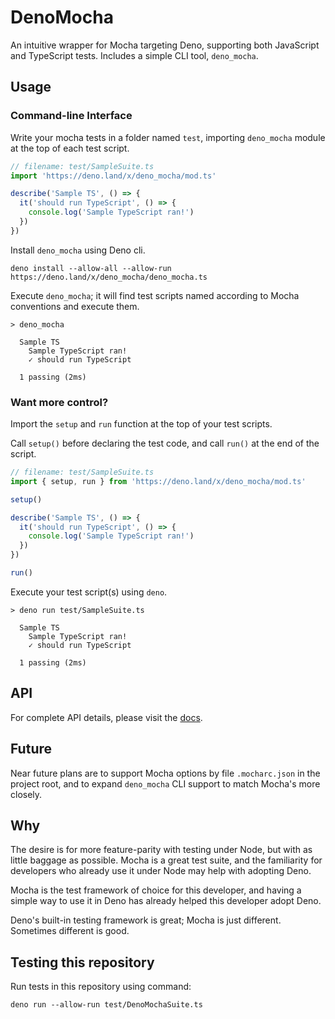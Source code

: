 # DenoMocha

An intuitive wrapper for Mocha targeting Deno, supporting both JavaScript and TypeScript tests. Includes a simple CLI tool, `deno_mocha`.

## Usage

### Command-line Interface

Write your mocha tests in a folder named `test`, importing `deno_mocha` module at the top of each test script.
```TypeScript
// filename: test/SampleSuite.ts
import 'https://deno.land/x/deno_mocha/mod.ts'

describe('Sample TS', () => {
  it('should run TypeScript', () => {
    console.log('Sample TypeScript ran!')
  })
})
```

Install `deno_mocha` using Deno cli.
```shell
deno install --allow-all --allow-run https://deno.land/x/deno_mocha/deno_mocha.ts
```

Execute `deno_mocha`; it will find test scripts named according to Mocha conventions and execute them.
```shell
> deno_mocha

  Sample TS
    Sample TypeScript ran!
    ✓ should run TypeScript

  1 passing (2ms)
```

### Want more control?

Import the `setup` and `run` function at the top of your test scripts.

Call `setup()` before declaring the test code, and call `run()` at the end of the script.
```TypeScript
// filename: test/SampleSuite.ts
import { setup, run } from 'https://deno.land/x/deno_mocha/mod.ts'

setup()

describe('Sample TS', () => {
  it('should run TypeScript', () => {
    console.log('Sample TypeScript ran!')
  })
})

run()
```

Execute your test script(s) using `deno`.
```shell
> deno run test/SampleSuite.ts

  Sample TS
    Sample TypeScript ran!
    ✓ should run TypeScript

  1 passing (2ms)
```

## API

For complete API details, please visit the [docs](./docs/globals.html).

## Future

Near future plans are to support Mocha options by file `.mocharc.json` in the project root, and to expand `deno_mocha` CLI support to match Mocha's more closely.

## Why

The desire is for more feature-parity with testing under Node, but with as little baggage as possible. Mocha is a great test suite, and the familiarity for developers who already use it under Node may help with adopting Deno.

Mocha is the test framework of choice for this developer, and having a simple way to use it in Deno has already helped this developer adopt Deno.

Deno's built-in testing framework is great; Mocha is just different. Sometimes different is good.

## Testing this repository

Run tests in this repository using command:

```shell
deno run --allow-run test/DenoMochaSuite.ts
```
